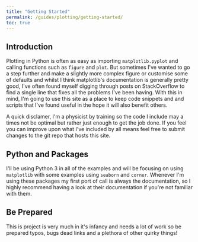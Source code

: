```yaml
---
title: "Getting Started"
permalink: /guides/plotting/getting-started/
toc: true
---
```


## Introduction

Plotting in Python is often as easy as importing `matplotlib.pyplot` and calling functions such as `figure` and `plot`. But sometimes I've wanted to go a step further and make a slightly more complex figure or customise some of defaults and whilst I think matplotlib's documentation is generally pretty good, I've often found myself digging through posts on StackOverflow to find a single line that fixes all the problems I've been having. With this in mind, I'm going to use this site as a place to keep code snippets and and scripts that I've found useful in the hope it will also benefit others.

A quick disclamer, I'm a physicist by training so the code I include may a times not be optimal but rather just enough to get the job done. If you feel you can improve upon what I've included by all means feel free to submit changes to the git repo that hosts this site.

## Python and Packages

I'll be using Python 3 in all of the examples and will be focusing on using `matplotlib` with some examples using `seaborn` and `corner`. Whenever I'm using these packages my first port of call is always the documentation, so I highly recommend having a look at their documentation if you're not familiar with them.

## Be Prepared

This is project is very much in it's infancy and needs a lot of work so be prepared typos, bugs dead links and a plethora of other quirky things!
